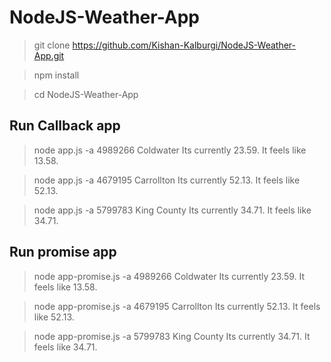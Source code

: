 # NodeJS-Weather-App

> git clone https://github.com/Kishan-Kalburgi/NodeJS-Weather-App.git

> npm install

> cd NodeJS-Weather-App

## Run Callback app

> node app.js -a 4989266
Coldwater
Its currently 23.59. It feels like 13.58.

> node app.js -a 4679195
Carrollton
Its currently 52.13. It feels like 52.13.

> node app.js -a 5799783
King County
Its currently 34.71. It feels like 34.71.

## Run promise app

> node app-promise.js -a 4989266
Coldwater
Its currently 23.59. It feels like 13.58.

> node app-promise.js -a 4679195
Carrollton
Its currently 52.13. It feels like 52.13.

> node app-promise.js -a 5799783
King County
Its currently 34.71. It feels like 34.71.
